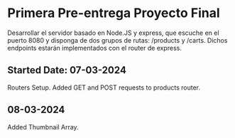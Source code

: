 # Primera Pre-entrega Proyecto Final

Desarrollar el servidor basado en Node.JS y express, que escuche en el puerto 8080 y disponga de dos grupos de rutas: /products y /carts. Dichos endpoints estarán implementados con el router de express.

## Started Date: 07-03-2024

Routers Setup.
Added GET and POST requests to products router.

## 08-03-2024

Added Thumbnail Array.